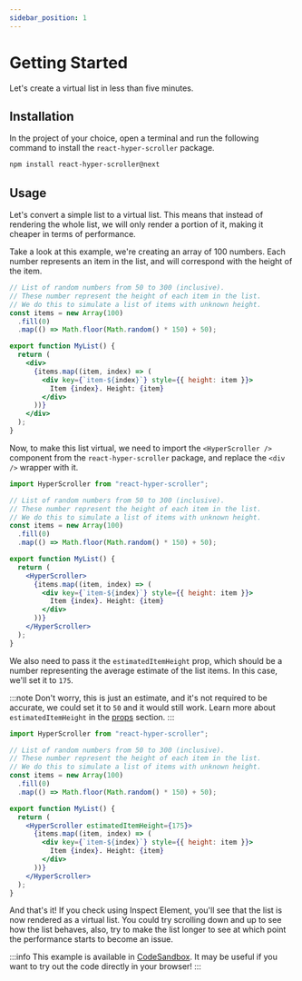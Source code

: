 ```yaml
---
sidebar_position: 1
---
```


# Getting Started

Let's create a virtual list in less than five minutes.

## Installation

In the project of your choice, open a terminal and run the following command to install the `react-hyper-scroller` package.

```bash npm2yarn
npm install react-hyper-scroller@next
```

## Usage

Let's convert a simple list to a virtual list. This means that instead of rendering the whole list, we will only render a portion of it, making it cheaper in terms of performance.

Take a look at this example, we're creating an array of 100 numbers. Each number represents an item in the list, and will correspond with the height of the item.

```jsx
// List of random numbers from 50 to 300 (inclusive).
// These number represent the height of each item in the list.
// We do this to simulate a list of items with unknown height.
const items = new Array(100)
  .fill(0)
  .map(() => Math.floor(Math.random() * 150) + 50);

export function MyList() {
  return (
    <div>
      {items.map((item, index) => (
        <div key={`item-${index}`} style={{ height: item }}>
          Item {index}. Height: {item}
        </div>
      ))}
    </div>
  );
}
```

Now, to make this list virtual, we need to import the `<HyperScroller />` component from the `react-hyper-scroller` package, and replace the `<div />` wrapper with it.

```jsx {1,12,18}
import HyperScroller from "react-hyper-scroller";

// List of random numbers from 50 to 300 (inclusive).
// These number represent the height of each item in the list.
// We do this to simulate a list of items with unknown height.
const items = new Array(100)
  .fill(0)
  .map(() => Math.floor(Math.random() * 150) + 50);

export function MyList() {
  return (
    <HyperScroller>
      {items.map((item, index) => (
        <div key={`item-${index}`} style={{ height: item }}>
          Item {index}. Height: {item}
        </div>
      ))}
    </HyperScroller>
  );
}
```

We also need to pass it the `estimatedItemHeight` prop, which should be a number representing the average estimate of the list items. In this case, we'll set it to `175`.

:::note
Don't worry, this is just an estimate, and it's not required to be accurate, we could set it to `50` and it would still work. Learn more about `estimatedItemHeight` in the [props](/docs/props#estimateditemheight) section.
:::

```jsx {12}
import HyperScroller from "react-hyper-scroller";

// List of random numbers from 50 to 300 (inclusive).
// These number represent the height of each item in the list.
// We do this to simulate a list of items with unknown height.
const items = new Array(100)
  .fill(0)
  .map(() => Math.floor(Math.random() * 150) + 50);

export function MyList() {
  return (
    <HyperScroller estimatedItemHeight={175}>
      {items.map((item, index) => (
        <div key={`item-${index}`} style={{ height: item }}>
          Item {index}. Height: {item}
        </div>
      ))}
    </HyperScroller>
  );
}
```

And that's it! If you check using Inspect Element, you'll see that the list is now rendered as a virtual list. You could try scrolling down and up to see how the list behaves, also, try to make the list longer to see at which point the performance starts to become an issue.

:::info
This example is available in [CodeSandbox](https://codesandbox.io/s/react-hyper-scroller-v3-getting-started-example-1-1k3uf?file=/src/App.js). It may be useful if you want to try out the code directly in your browser!
:::
